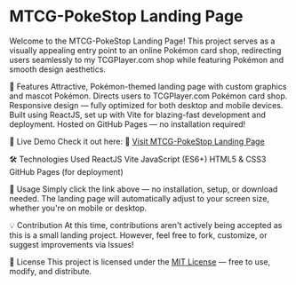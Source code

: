 # MTCG-PokeStop Landing Page
Welcome to the MTCG-PokeStop Landing Page!
This project serves as a visually appealing entry point to an online Pokémon card shop, redirecting users seamlessly to my TCGPlayer.com shop while featuring Pokémon and smooth design aesthetics.

🌟 Features
Attractive, Pokémon-themed landing page with custom graphics and mascot Pokémon.
Directs users to TCGPlayer.com Pokémon card shop.
Responsive design — fully optimized for both desktop and mobile devices.
Built using ReactJS, set up with Vite for blazing-fast development and deployment.
Hosted on GitHub Pages — no installation required!

🚀 Live Demo
Check it out here:
🔗 [Visit MTCG-PokeStop Landing Page](https://themtorres29.github.io/MTCG-PokeStop-Page/)

🛠️ Technologies Used
ReactJS
Vite
JavaScript (ES6+)
HTML5 & CSS3
GitHub Pages (for deployment)

📱 Usage
Simply click the link above — no installation, setup, or download needed.
The landing page will automatically adjust to your screen size, whether you're on mobile or desktop.

💡 Contribution
At this time, contributions aren't actively being accepted as this is a small landing project.
However, feel free to fork, customize, or suggest improvements via Issues!

📄 License
This project is licensed under the [MIT License](LICENSE) — free to use, modify, and distribute.
